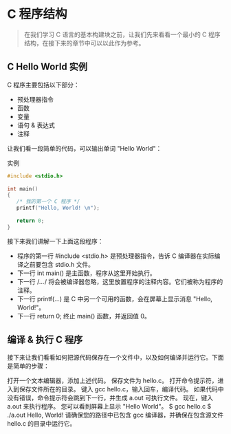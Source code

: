 # C 程序结构
> 在我们学习 C 语言的基本构建块之前，让我们先来看看一个最小的 C 程序结构，在接下来的章节中可以以此作为参考。

## C Hello World 实例
C 程序主要包括以下部分：

- 预处理器指令
- 函数
- 变量
- 语句 & 表达式
- 注释

让我们看一段简单的代码，可以输出单词 "Hello World"：

实例
```c
#include <stdio.h>
 
int main()
{
   /* 我的第一个 C 程序 */
   printf("Hello, World! \n");
   
   return 0;
}
```
接下来我们讲解一下上面这段程序：

- 程序的第一行 #include <stdio.h> 是预处理器指令，告诉 C 编译器在实际编译之前要包含 stdio.h 文件。
- 下一行 int main() 是主函数，程序从这里开始执行。
- 下一行 /*...*/ 将会被编译器忽略，这里放置程序的注释内容。它们被称为程序的注释。
- 下一行 printf(...) 是 C 中另一个可用的函数，会在屏幕上显示消息 "Hello, World!"。
- 下一行 return 0; 终止 main() 函数，并返回值 0。
## 编译 & 执行 C 程序
接下来让我们看看如何把源代码保存在一个文件中，以及如何编译并运行它。下面是简单的步骤：

打开一个文本编辑器，添加上述代码。
保存文件为 hello.c。
打开命令提示符，进入到保存文件所在的目录。
键入 gcc hello.c，输入回车，编译代码。
如果代码中没有错误，命令提示符会跳到下一行，并生成 a.out 可执行文件。
现在，键入 a.out 来执行程序。
您可以看到屏幕上显示 "Hello World"。
$ gcc hello.c
$ ./a.out
Hello, World!
请确保您的路径中已包含 gcc 编译器，并确保在包含源文件 hello.c 的目录中运行它。